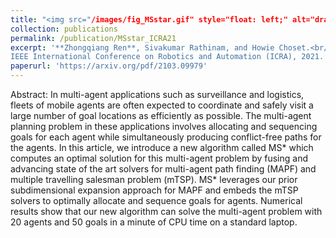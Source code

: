```yaml
---
title: "<img src="/images/fig_MSstar.gif" style="float: left;" alt="drawing" width="200"/><br/>MS*: A New Exact Algorithm for Multi-agent Simultaneous Multi-goal Sequencing and Path Finding"
collection: publications
permalink: /publication/MSstar_ICRA21
excerpt: '**Zhongqiang Ren**, Sivakumar Rathinam, and Howie Choset.<br/>
IEEE International Conference on Robotics and Automation (ICRA), 2021.'
paperurl: 'https://arxiv.org/pdf/2103.09979'
---
```


Abstract: In multi-agent applications such as surveillance and logistics, fleets of mobile agents are often expected to coordinate and safely visit a large number of goal locations as efficiently as possible. The multi-agent planning problem in these applications involves allocating and sequencing goals for each agent while simultaneously producing conflict-free paths for the agents. In this article, we introduce a new algorithm called MS* which computes an optimal solution for this multi-agent problem by fusing and advancing state of the art solvers for multi-agent path finding (MAPF) and multiple travelling salesman problem (mTSP). MS* leverages our prior subdimensional expansion approach for MAPF and embeds the mTSP solvers to optimally allocate and sequence goals for agents. Numerical results show that our new algorithm can solve the multi-agent problem with 20 agents and 50 goals in a minute of CPU time on a standard laptop.
